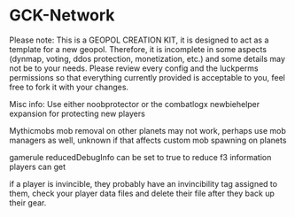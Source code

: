 # GCK-Network
Please note: This is a GEOPOL CREATION KIT, it is designed to act as a template for a new geopol. Therefore, it is incomplete in some aspects (dynmap, voting, ddos protection, monetization, etc.) and some details may not be to your needs. Please review every config and the luckperms permissions so that everything currently provided is acceptable to you, feel free to fork it with your changes.

Misc info:
Use either noobprotector or the combatlogx newbiehelper expansion for protecting new players

Mythicmobs mob removal on other planets may not work, perhaps use mob managers as well, unknown if that affects custom mob spawning on planets

gamerule reducedDebugInfo can be set to true to reduce f3 information players can get

if a player is invincible, they probably have an invincibility tag assigned to them, check your player data files and delete their file after they back up their gear.
